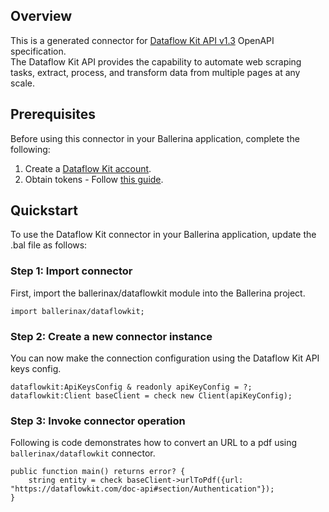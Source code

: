 ## Overview
This is a generated connector for [Dataflow Kit API v1.3](https://dataflowkit.com/doc-api) OpenAPI specification.  
The Dataflow Kit API provides the capability to automate web scraping tasks, extract, process, and transform data from multiple pages at any scale.

## Prerequisites
Before using this connector in your Ballerina application, complete the following:
1. Create a [Dataflow Kit account](https://account.dataflowkit.com/signup).
2. Obtain tokens - Follow [this guide](https://dataflowkit.com/doc-api#section/Authentication).

## Quickstart
To use the Dataflow Kit connector in your Ballerina application, update the .bal file as follows:

### Step 1: Import connector
First, import the ballerinax/dataflowkit module into the Ballerina project.
```ballerina
import ballerinax/dataflowkit;
```

### Step 2: Create a new connector instance
You can now make the connection configuration using the Dataflow Kit API keys config.

```ballerina
dataflowkit:ApiKeysConfig & readonly apiKeyConfig = ?;
dataflowkit:Client baseClient = check new Client(apiKeyConfig);
```

### Step 3: Invoke connector operation
Following is code demonstrates how to convert an URL to a pdf using `ballerinax/dataflowkit` connector. 

```ballerina
public function main() returns error? {
    string entity = check baseClient->urlToPdf({url: "https://dataflowkit.com/doc-api#section/Authentication"});
}
```
